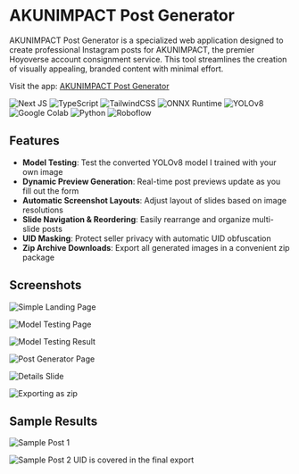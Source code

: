 # AKUNIMPACT Post Generator

AKUNIMPACT Post Generator is a specialized web application designed to create professional Instagram posts for AKUNIMPACT, the premier Hoyoverse account consignment service. This tool streamlines the creation of visually appealing, branded content with minimal effort.

Visit the app: [AKUNIMPACT Post Generator](https://akunimpact-post-generator.vercel.app)

![Next JS](https://img.shields.io/badge/Next-black?style=flat&logo=next.js&logoColor=white)
![TypeScript](https://img.shields.io/badge/typescript-%23007ACC.svg?style=flat&logo=typescript&logoColor=white)
![TailwindCSS](https://img.shields.io/badge/tailwindcss-%2338B2AC.svg?style=flat&logo=tailwind-css&logoColor=white)
![ONNX Runtime](https://img.shields.io/badge/ONNX%20Runtime-black?style=flat)
![YOLOv8](https://img.shields.io/badge/YOLOv8-blue?style=flat)
![Google Colab](https://img.shields.io/badge/Google%20Colab-%23F9A825.svg?style=flat&logo=googlecolab&logoColor=white)
![Python](https://img.shields.io/badge/python-3670A0?style=flat&logo=python&logoColor=ffdd54)
![Roboflow](https://img.shields.io/badge/Roboflow-purple?style=flat)

## Features

- **Model Testing**: Test the converted YOLOv8 model I trained with your own image
- **Dynamic Preview Generation**: Real-time post previews update as you fill out the form
- **Automatic Screenshot Layouts**: Adjust layout of slides based on image resolutions
- **Slide Navigation & Reordering**: Easily rearrange and organize multi-slide posts
- **UID Masking**: Protect seller privacy with automatic UID obfuscation
- **Zip Archive Downloads**: Export all generated images in a convenient zip package

## Screenshots

![Simple Landing Page](https://akunimpact-post-generator.vercel.app/screenshots/app1.webp)

![Model Testing Page](https://akunimpact-post-generator.vercel.app/screenshots/app2.webp)

![Model Testing Result](https://akunimpact-post-generator.vercel.app/screenshots/app3.webp)

![Post Generator Page](https://akunimpact-post-generator.vercel.app/screenshots/app4.webp)

![Details Slide](https://akunimpact-post-generator.vercel.app/screenshots/app5.webp)

![Exporting as zip](https://akunimpact-post-generator.vercel.app/screenshots/app6.webp)

## Sample Results

![Sample Post 1](https://akunimpact-post-generator.vercel.app/screenshots/result1.webp)

![Sample Post 2](https://akunimpact-post-generator.vercel.app/screenshots/result2.webp)
UID is covered in the final export
